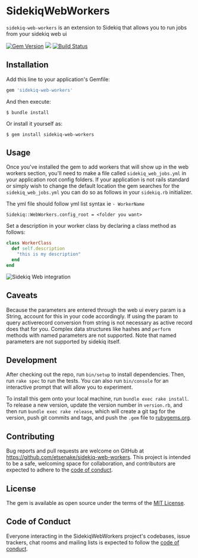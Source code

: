 # SidekiqWebWorkers

`sidekiq-web-workers` is an extension to Sidekiq that allows you to run jobs from your sidekiq web ui

[![Gem Version](https://badge.fury.io/rb/sidekiq-web-workers.svg)](https://badge.fury.io/rb/sidekiq-web-workers)
<a href="https://codeclimate.com/github/etsenake/sidekiq-web-workers/maintainability"><img src="https://api.codeclimate.com/v1/badges/4e80e0acd08398d0df0d/maintainability" /></a>
[![Build Status](https://travis-ci.com/etsenake/sidekiq-web-workers.svg?branch=master)](https://travis-ci.com/etsenake/sidekiq-web-workers)

## Installation

Add this line to your application's Gemfile:

```ruby
gem 'sidekiq-web-workers'
```

And then execute:

    $ bundle install

Or install it yourself as:

    $ gem install sidekiq-web-workers

## Usage

Once you've installed the gem to add workers that will show up in the web workers section, you'll need to make a file called `sidekiq_web_jobs.yml` in your application root config folders.
If your application is not rails standard or simply wish to change the default location the gem searches for the `sidekiq_web_jobs.yml` you can do so as follows in your `sidekiq.rb` initializer.

The yml file should follow yml list syntax ie `- WorkerName`

`Sidekiq::WebWorkers.config_root = <folder you want>`

Set a description in your worker class by declaring a class method as follows: 
```ruby
class WorkerClass
  def self.description
    "this is my description"
  end
end    
``` 

![Sidekiq Web integration](https://media.giphy.com/media/ehCx2H36mzwlApmiln/giphy.gif)

## Caveats
Because the parameters are entered through the web ui every param is a String, account for this in your code accordingly. If using the param to query activerecord conversion from string is not necessary as active record does that for you.
Complex data structures like hashes and `perform` methods with named parameters are not supported. Note that named parameters are not supported by sidekiq itself.

## Development

After checking out the repo, run `bin/setup` to install dependencies. Then, run `rake spec` to run the tests. You can also run `bin/console` for an interactive prompt that will allow you to experiment.

To install this gem onto your local machine, run `bundle exec rake install`. To release a new version, update the version number in `version.rb`, and then run `bundle exec rake release`, which will create a git tag for the version, push git commits and tags, and push the `.gem` file to [rubygems.org](https://rubygems.org).

## Contributing

Bug reports and pull requests are welcome on GitHub at https://github.com/etsenake/sidekiq-web-workers. This project is intended to be a safe, welcoming space for collaboration, and contributors are expected to adhere to the [code of conduct](https://github.com/etsenake/sidekiq-web-workers/blob/master/CODE_OF_CONDUCT.md).


## License

The gem is available as open source under the terms of the [MIT License](https://opensource.org/licenses/MIT).

## Code of Conduct

Everyone interacting in the SidekiqWebWorkers project's codebases, issue trackers, chat rooms and mailing lists is expected to follow the [code of conduct](https://github.com/etsenake/sidekiq-web-workers/blob/master/CODE_OF_CONDUCT.md).

